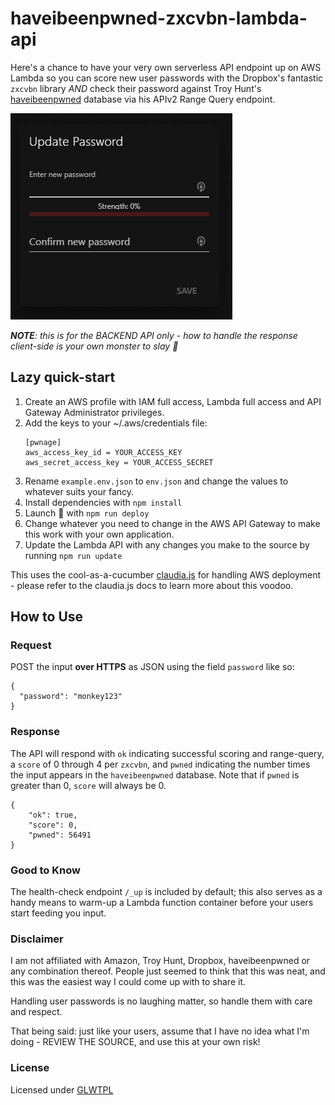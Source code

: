 # haveibeenpwned-zxcvbn-lambda-api
Here's a chance to have your very own serverless API endpoint up on AWS Lambda so you can score new user passwords with the Dropbox's fantastic `zxcvbn` library _AND_ check their password against Troy Hunt's [haveibeenpwned](https://haveibeenpwned.com/) database via his APIv2 Range Query endpoint.

![API in Action](.github/pwnage.gif?raw=true "API in Action")

_**NOTE**: this is for the BACKEND API only - how to handle the response client-side is your own monster to slay :dragon_face:_

## Lazy quick-start
1. Create an AWS profile with IAM full access, Lambda full access and API Gateway Administrator privileges.
2. Add the keys to your ~/.aws/credentials file:
    ```
    [pwnage]
    aws_access_key_id = YOUR_ACCESS_KEY
    aws_secret_access_key = YOUR_ACCESS_SECRET
    ```
3. Rename `example.env.json` to `env.json` and change the values to whatever suits your fancy.
4. Install dependencies with `npm install`
5. Launch 🚀 with `npm run deploy`
6. Change whatever you need to change in the AWS API Gateway to make this work with your own application.
7. Update the Lambda API with any changes you make to the source by running `npm run update`

This uses the cool-as-a-cucumber [claudia.js](https://claudiajs.com/documentation.html) for handling AWS deployment - please refer to the claudia.js docs to learn more about this voodoo.

## How to Use
### Request
POST the input **over HTTPS** as JSON using the field `password` like so:
```
{
  "password": "monkey123"
}
```
### Response
The API will respond with `ok` indicating successful scoring and range-query, a `score` of 0 through 4 per `zxcvbn`, and `pwned` indicating the number times the input appears in the `haveibeenpwned` database. Note that if `pwned` is greater than 0, `score` will always be 0.
```
{
    "ok": true,
    "score": 0,
    "pwned": 56491
}
```
### Good to Know
The health-check endpoint `/_up` is included by default; this also serves as a handy means to warm-up a Lambda function container before your users start feeding you input.

### Disclaimer
I am not affiliated with Amazon, Troy Hunt, Dropbox, haveibeenpwned or any combination thereof. People just seemed to think that this was neat, and this was the easiest way I could come up with to share it.

Handling user passwords is no laughing matter, so handle them with care and respect.

That being said: just like your users, assume that I have no idea what I'm doing - REVIEW THE SOURCE, and use this at your own risk!

### License
Licensed under [GLWTPL](https://raw.githubusercontent.com/me-shaon/GLWTPL/master/LICENSE)
